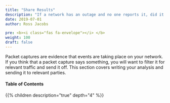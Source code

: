 ```yaml
---
title: "Share Results"
description: "If a network has an outage and no one reports it, did it actually break?"
date: 2019-07-01
author: Ross Jacobs

pre: <b><i class="fas fa-envelope"></i> </b>
weight: 100
draft: false
---
```


Packet captures are evidence that events are taking place on your network.
If you think that a packet capture says something, you will want to filter
it for relevant traffic and send it off.
This section covers writing your analysis and sending it to relevant parties.

#### Table of Contents

{{% children description="true" depth="4" %}}
